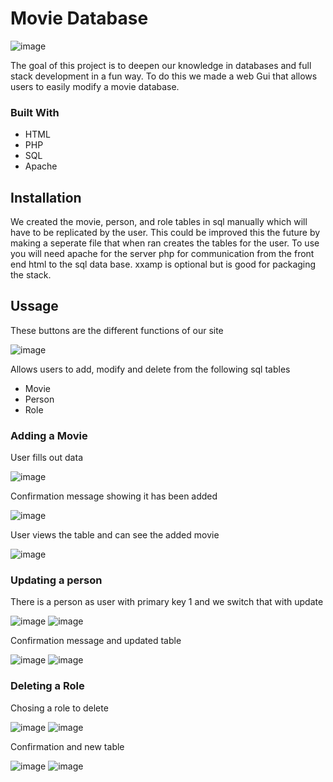 # Movie Database
![image](https://github.com/user-attachments/assets/a6cb4682-741e-4e03-bd2a-b7f9289badaa)

The goal of this project is to deepen our knowledge in databases and full stack development in a fun way. To do this we made a web Gui that allows users to easily modify a movie database.

### Built With
- HTML
- PHP
- SQL
- Apache

## Installation 
We created the movie, person, and role tables in sql manually which will have to be replicated by the user. This could be improved this the future by making a seperate file that when ran creates the tables for the user. To use you will need apache for the server php for communication from the front end html to the sql data base. xxamp is optional but is good for packaging the stack.

## Ussage
These buttons are the different functions of our site

![image](https://github.com/user-attachments/assets/20ea389e-c128-47e4-a552-3acc1175916d)

Allows users to add, modify and delete from the following sql tables
- Movie
- Person
- Role

### Adding a Movie 
User fills out data

![image](https://github.com/user-attachments/assets/ceac391c-c755-4fae-b3d0-4b2ccec5d253)

Confirmation message showing it has been added

![image](https://github.com/user-attachments/assets/57751eba-35a3-49ad-a6e8-54236935fc96)

User views the table and can see the added movie

![image](https://github.com/user-attachments/assets/ee75bc84-c6a4-4823-a5e9-9ffbe1061118)

### Updating a person
There is a person as user with primary key 1 and we switch that with update

![image](https://github.com/user-attachments/assets/16cfaee4-0274-4015-828b-88058a056d25) ![image](https://github.com/user-attachments/assets/73dd7ae7-b0f8-40d7-a79c-db3bc9b92556)

Confirmation message and updated table

![image](https://github.com/user-attachments/assets/9d2db698-d153-4eee-a832-5aaec51630d9) ![image](https://github.com/user-attachments/assets/fcac75c0-e1f1-43d6-aab8-40faf9b851ce)

### Deleting a Role
Chosing a role to delete

![image](https://github.com/user-attachments/assets/9cf809a9-e8b6-4274-bac2-4813f732e271) ![image](https://github.com/user-attachments/assets/3b37fb08-9530-4ebf-bcdd-a27b7ab1f06f)

Confirmation and new table

![image](https://github.com/user-attachments/assets/4b906430-6778-4b85-8ac9-b1c6e0231dee) ![image](https://github.com/user-attachments/assets/b05d194c-0e68-4556-8105-4d76cec533b5)



